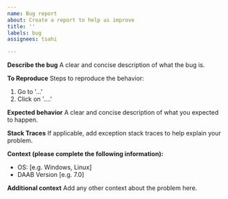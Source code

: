 ```yaml
---
name: Bug report
about: Create a report to help us improve
title: ''
labels: bug
assignees: tsahi

---
```


**Describe the bug**
A clear and concise description of what the bug is.

**To Reproduce**
Steps to reproduce the behavior:
1. Go to '...'
2. Click on '....'

**Expected behavior**
A clear and concise description of what you expected to happen.

**Stack Traces**
If applicable, add exception stack traces to help explain your problem.

**Context (please complete the following information):**
 - OS: [e.g. Windows, Linux]
 - DAAB Version [e.g. 7.0]

**Additional context**
Add any other context about the problem here.
